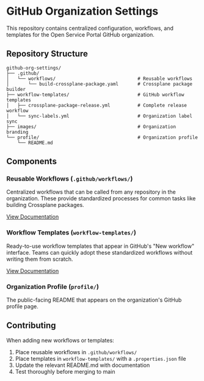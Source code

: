 # GitHub Organization Settings

This repository contains centralized configuration, workflows, and templates for the Open Service Portal GitHub organization.

## Repository Structure

```
github-org-settings/
├── .github/
│   └── workflows/                              # Reusable workflows
│       └── build-crossplane-package.yaml       # Crossplane package builder
├── workflow-templates/                         # GitHub workflow templates
│   ├── crossplane-package-release.yml          # Complete release workflow
│   └── sync-labels.yml                         # Organization label sync
├── images/                                     # Organization branding
└── profile/                                    # Organization profile
    └── README.md
```

## Components

### Reusable Workflows (`.github/workflows/`)
Centralized workflows that can be called from any repository in the organization. These provide standardized processes for common tasks like building Crossplane packages.

[View Documentation](.github/workflows/README.md)

### Workflow Templates (`workflow-templates/`)
Ready-to-use workflow templates that appear in GitHub's "New workflow" interface. Teams can quickly adopt these standardized workflows without writing them from scratch.

[View Documentation](workflow-templates/README.md)

### Organization Profile (`profile/`)
The public-facing README that appears on the organization's GitHub profile page.

## Contributing

When adding new workflows or templates:
1. Place reusable workflows in `.github/workflows/`
2. Place templates in `workflow-templates/` with a `.properties.json` file
3. Update the relevant README.md with documentation
4. Test thoroughly before merging to main